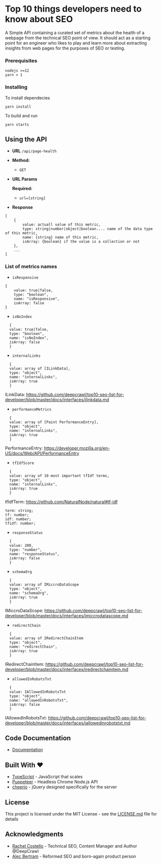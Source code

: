 # Top 10 things developers need to know about SEO

A Simple API containing a curated set of metrics about the health of a webpage from the technical SEO point of view. It should act as a starting point for an engineer who likes to play and learn more about extracting insights from web pages for the purposes of SEO or testing.

### Prerequisites

```
nodejs >=12
yarn > 1
```

### Installing

To install dependecies

```
yarn install
```

To build and run

```
yarn starts
```

## Using the API

- **URL**
  `/api/page-health`

- **Method:**

  - `GET`

- **URL Params**

  **Required:**

  - `url=[string]`

- **Response**

```
[
    {
        value: actuall value of this metric,
        type: string|number|object|boolean.... name of the data type of this metric,
        name: {string} name of this metric,
        isArray: {boolean} if the value is a collection or not
    },
    ...
]
```

### List of metrics names

- `isResponsive`

```
{
    value: true|false,
    type: "boolean",
    name: "isResponsive",
    isArray: false
}
```

- `isNoIndex`

```
  {
  value: true|false,
  type: "boolean",
  name: "isNoIndex",
  isArray: false
  }
```

- `internalLinks`

```
  {
  value: array of [ILinkData],
  type: "object",
  name: "internalLinks",
  isArray: true
  }
```

ILinkData: https://github.com/deepcrawl/top10-seo-list-for-developer/blob/master/docs/interfaces/ilinkdata.md

- `performanceMetrics`

```
  {
  value: array of [Paint PerformanceEntry],
  type: "object",
  name: "internalLinks",
  isArray: true
  }
```

PerformanceEntry: https://developer.mozilla.org/en-US/docs/Web/API/PerformanceEntry

- `tfIdfScore`

```
  {
  value: array of 10 most important tfIdf terms,
  type: "object",
  name: "internalLinks",
  isArray: true
  }
```

tfIdfTerm: https://github.com/NaturalNode/natural#tf-idf

```
term: string;
tf: number;
idf: number;
tfidf: number;
```

- `responseStatus`

```
  {
  value: 200,
  type: "number",
  name: "responseStatus",
  isArray: false
  }
```

- `schemaOrg`

```
  {
  value: array of IMiccroDataScope
  type: "object",
  name: "schemaOrg",
  isArray: true
  }
```

IMiccroDataScope: https://github.com/deepcrawl/top10-seo-list-for-developer/blob/master/docs/interfaces/imiccrodatascope.md

- `redirectChain`

```
  {
  value: array of IRedirectChainItem
  type: "object",
  name: "redirectChain",
  isArray: true
  }
```

IRedirectChainItem: https://github.com/deepcrawl/top10-seo-list-for-developer/blob/master/docs/interfaces/iredirectchainitem.md

- `allowedInRobotsTxt`

```
  {
  value: IAllowedInRobotsTxt
  type: "object",
  name: "allowedInRobotsTxt",
  isArray: false
  }
```

IAllowedInRobotsTxt: https://github.com/deepcrawl/top10-seo-list-for-developer/blob/master/docs/interfaces/iallowedinrobotstxt.md

## Code Documentation

- [Documentation](https://github.com/deepcrawl/top10-seo-list-for-developer/blob/master/docs/README.md)

## Built With ❤️

- [TypeScript](https://www.typescriptlang.org/) - JavaScript that scales
- [Puppeteer](https://github.com/GoogleChrome/puppeteer) - Headless Chrome Node.js API
- [cheerio](https://github.com/cheeriojs/cheerio) - jQuery designed specifically for the server

## License

This project is licensed under the MIT License - see the [LICENSE.md](LICENSE.md) file for details

## Acknowledgments

- [Rachel Costello](https://twitter.com/rachellcostello) - Technical SEO, Content Manager and Author @DeepCrawl
- [Alec Bertram](https://twitter.com/KiwiAlec) - Reformed SEO and born-again product person
